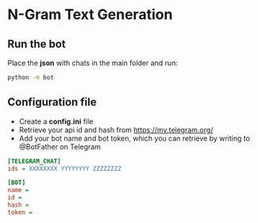 # N-Gram Text Generation

## Run the bot

Place the **json** with chats in the main folder and run:

```bash
python -m bot
```

## Configuration file

- Create a **config.ini** file
- Retrieve your api id and hash from <https://my.telegram.org/>
- Add your bot name and bot token, which you can retrieve by writing to @BotFather on Telegram

```ini
[TELEGRAM_CHAT]
ids = XXXXXXXX YYYYYYYY ZZZZZZZZ

[BOT]
name = 
id = 
hash = 
token = 
```
